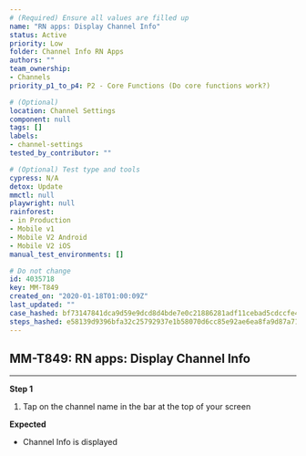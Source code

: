 ```yaml
---
# (Required) Ensure all values are filled up
name: "RN apps: Display Channel Info"
status: Active
priority: Low
folder: Channel Info RN Apps
authors: ""
team_ownership:
- Channels
priority_p1_to_p4: P2 - Core Functions (Do core functions work?)

# (Optional)
location: Channel Settings
component: null
tags: []
labels:
- channel-settings
tested_by_contributor: ""

# (Optional) Test type and tools
cypress: N/A
detox: Update
mmctl: null
playwright: null
rainforest:
- in Production
- Mobile v1
- Mobile V2 Android
- Mobile V2 iOS
manual_test_environments: []

# Do not change
id: 4035718
key: MM-T849
created_on: "2020-01-18T01:00:09Z"
last_updated: ""
case_hashed: bf73147841dca9d59e9dcd8d4bde7e0c21886281adf11cebad5cdccfe44f46ea67e5c16fb30d33534147c8a294cc3415
steps_hashed: e58139d9396bfa32c25792937e1b58070d6cc85e92ae6ea8fa9d87a71b900eb7e4ba7db49829927f1afe4f4b55dd586f
---
```


<!-- (Auto-generated) Based on frontmatter's "key" and "name" -->

## MM-T849: RN apps: Display Channel Info

---

**Step 1**

1. Tap on the channel name in the bar at the top of your screen

**Expected**

- Channel Info is displayed
